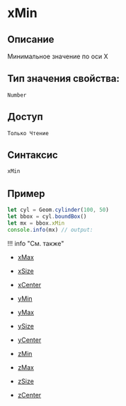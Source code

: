 # xMin

## Описание
Минимальное значение по оси X

## Тип значения свойства:
`Number`

## Доступ
`Только Чтение`

## Синтаксис
``` javascript
xMin
```
## Пример
``` javascript linenums="1"
let cyl = Geom.cylinder(100, 50)
let bbox = cyl.boundBox()
let mx = bbox.xMin
console.info(mx) // output:
```
!!! info "См. также"

- [xMax](./xMax.md)

- [xSize](./xSize.md)

- [xCenter](./xCenter.md)

- [yMin](./yMin.md)

- [yMax](./yMax.md)

- [ySize](./ySize.md)

- [yCenter](./yCenter.md)

- [zMin](./zMin.md)

- [zMax](./zMax.md)

- [zSize](./zSize.md)

- [zCenter](./zCenter.md)
